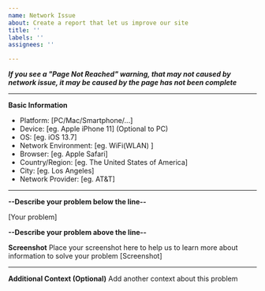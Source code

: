 ```yaml
---
name: Network Issue
about: Create a report that let us improve our site
title: ''
labels: ''
assignees: ''

---
```


***If you see a "Page Not Reached" warning, that may not caused by network issue, it may be caused by the page has not been complete***

---
**Basic Information**
- Platform: [PC/Mac/Smartphone/...]
- Device: [eg. Apple iPhone 11] (Optional to PC)
- OS: [eg. iOS 13.7]
- Network Environment: [eg. WiFi(WLAN) ]
- Browser: [eg. Apple Safari]
- Country/Region: [eg. The United States of America]
- City: [eg. Los Angeles]
- Network Provider: [eg. AT&T]
---

**--Describe your problem below the line--**

[Your problem]

**--Describe your problem above the line--**

**Screenshot**
Place your screenshot here to help us to learn more about information to solve your problem
[Screenshot]

---
**Additional Context (Optional)**
Add another context about this problem
